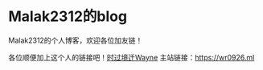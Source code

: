 # Malak2312的blog
Malak2312的个人博客，欢迎各位加友链！

各位顺便加上这个人的链接吧！[时过境迁Wayne](https://wr0926.ml/)
主站链接：https://wr0926.ml
